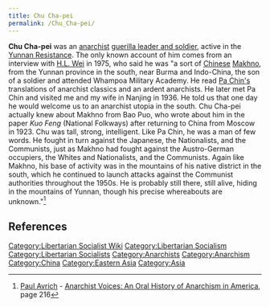 ```yaml
---
title: Chu Cha-pei
permalink: /Chu_Cha-pei/
---
```


**Chu Cha-pei** was an [anarchist](Anarchism "wikilink") [guerilla
leader and soldier](List_of_Libertarian_Socialists "wikilink"), active
in the [Yunnan Resistance](Yunnan_Resistance_(1950s) "wikilink"). The
only known account of him comes from an interview with [H.L.
Wei](H.L._Wei "wikilink") in 1975, who said he was "a sort of
[Chinese](China "wikilink") [Makhno](Nestor_Makhno "wikilink"), from the
Yunnan province in the south, near Burma and Indo-China, the son of a
soldier and attended Whampoa Military Academy. He read [Pa
Chin's](Ba_Jin "wikilink") translations of anarchist classics and an
ardent anarchists. He later met Pa Chin and visited me and my wife in
Nanjing in 1936. He told us that one day he would welcome us to an
anarchist utopia in the south. Chu Cha-pei actually knew about Makhno
from Bao Puo, who wrote about him in the paper *Kuo Feng* (National
Folkways) after returning to China from Moscow in 1923. Chu was tall,
strong, intelligent. Like Pa Chin, he was a man of few words. He fought
in turn against the Japanese, the Nationalists, and the Communists, just
as Makhno had fought against the Austro-German occupiers, the Whites and
Nationalists, and the Communists. Again like Makhno, his base of
activity was in the mountains of his native district in the south, which
he continued to launch attacks against the Communist authorities
throughout the 1950s. He is probably still there, still alive, hiding in
the mountains of Yunnan, though his precise whereabouts are
unknown."[^1]

## References

<references />

[Category:Libertarian Socialist
Wiki](Category:Libertarian_Socialist_Wiki "wikilink")
[Category:Libertarian
Socialism](Category:Libertarian_Socialism "wikilink")
[Category:Libertarian
Socialists](Category:Libertarian_Socialists "wikilink")
[Category:Anarchists](Category:Anarchists "wikilink")
[Category:Anarchism](Category:Anarchism "wikilink")
[Category:China](Category:China "wikilink") [Category:Eastern
Asia](Category:Eastern_Asia "wikilink")
[Category:Asia](Category:Asia "wikilink")

[^1]: [Paul Avrich](Paul_Avrich "wikilink") - [Anarchist Voices: An Oral
    History of Anarchism in
    America](Anarchist_Voices:_An_Oral_History_of_Anarchism_in_America "wikilink"),
    page 216